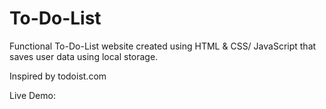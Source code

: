 # To-Do-List
Functional To-Do-List website created using HTML &amp; CSS/ JavaScript that saves user data using local storage.

Inspired by todoist.com

Live Demo: 
